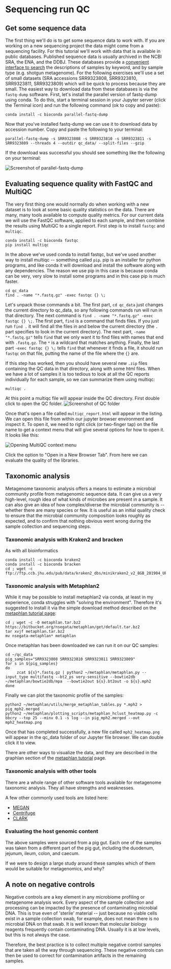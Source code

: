 # Sequencing run QC

## Get some sequence data

The first thing we'll do is to get some sequence data to work with. If you are working on a new sequencing project the data might come from a sequencing facility. For this tutorial we'll work with data that is available in public databases.
Published sequence data is usually archived in the NCBI SRA, the ENA, and the DDBJ.
These databases provide a [convenient interface to search](https://www.ncbi.nlm.nih.gov/) the descriptions of samples by keyword, and by sample type (e.g. shotgun metagenome).
For the following exercises we'll use a set of small datasets (SRA accessions SRR9323808, SRR9323810, SRR9323811, SRR9323809) which will be quick to process because they are small.
The easiest way to download data from these databases is via the `fastq-dump` software.
First, let's install the parallel version of fastq-dump using conda.
To do this, start a terminal session in your Jupyter server (click the Terminal icon) and run the following command (ok to copy and paste):

```
conda install -c bioconda parallel-fastq-dump 
```

Now that you've installed fastq-dump we can use it to download data by accession number. Copy and paste the following to your terminal:

```
parallel-fastq-dump -s SRR9323808 -s SRR9323810 -s SRR9323811 -s SRR9323809 --threads 4 --outdir qc_data/ --split-files --gzip
```

If the download was successful you should see something like the following on your terminal:

![Screenshot of parallel-fastq-dump](img/screenshot_fastq_dump.png)


## Evaluating sequence quality with FastQC and MultiQC

The very first thing one would normally do when working with a new dataset is to look at some basic quality statistics on the data.
There are many, many tools available to compute quality metrics. For our current data we will use the FastQC software, applied to each sample, and then combine the results using MultiQC to a single report. First step is to install `fastqc` and `multiqc`.

```
conda install -c bioconda fastqc
pip install multiqc
```
In the above we've used conda to install fastqc, but we've used another way to install multiqc -- something called `pip`. pip is an installer for python programs, and like conda it will download and install the software along with any dependencies. The reason we use pip in this case is because conda can be very, very slow to install some programs and in this case pip is much faster.

```
cd qc_data
find . -name "*.fastq.gz" -exec fastqc {} \;
```

Let's unpack those commands a bit. The first part, `cd qc_data` just changes the current directory to qc_data, so any following commands run will run in that directory.
The next command is `find . -name "*.fastq.gz" -exec fastqc {} \;`. The first part, `find` is a command that finds files. If you just run `find .` it will find all the files in and below the current directory (the `.` part specifies to look in the current directory). The next part, `-name "*.fastq.gz"` tells `find` that we only want it to find files with names that end with `.fastq.gz`. The `*` is a wildcard that matches anything. Finally, the last part `-exec fastqc {} \;` tells `find` that whenever it finds a file, it should run `fastqc` on that file, putting the name of the file where the `{}` are.

If this step has worked, then you should have several new `.zip` files containing the QC data in that directory, along with some html files. When we have a lot of samples it is too tedious to look at all the QC reports individually for each sample, so we can summarize them using multiqc:

```
multiqc .
```

At this point a multiqc file will appear inside the QC directory. First double click to open the QC folder.
![Screenshot of QC folder](img/qc_folder.png)

Once that's open a file called `multiqc_report.html` will appear in the listing. 
We can open this file from within our jupyter browser environment and inspect it.
To open it, we need to right click (or two-finger tap) on the file name to get a context menu that will give several options for how to open it. It looks like this:

![Opening MultiQC context menu](img/qc_open_in_browser_tab.png)

Click the option to "Open in a New Browser Tab". From here we can evaluate the quality of the libraries.






## Taxonomic analysis

Metagenome taxonomic analysis offers a means to estimate a microbial community profile from metagenomic sequence data.
It can give us a very high-level, rough idea of what kinds of microbes are present in a sample.
It can also give an idea of how complex/diverse the microbial community is -- whether there are many species or few.
It is useful as an initial quality check to ensure that the microbial community composition looks roughly as expected, and to confirm that nothing obvious went wrong during the sample collection and sequencing steps.

### Taxonomic analysis with Kraken2 and bracken

As with all bioinformatics
```
conda install -c bioconda kraken2
conda install -c bioconda bracken
cd ; wget -c ftp://ftp.ccb.jhu.edu/pub/data/kraken2_dbs/minikraken2_v2_8GB_201904_UPDATE.tgz
```

### Taxonomic analysis with Metaphlan2

While it may be possible to install metaphlan2 via conda, at least in my experience, conda struggles with "solving the environment".
Therefore it's suggested to install it via the simple download method described on the [metaphlan tutorial page](https://bitbucket.org/nsegata/metaphlan/wiki/MetaPhlAn_Pipelines_Tutorial):

```
cd ; wget -c -O metaphlan.tar.bz2 https://bitbucket.org/nsegata/metaphlan/get/default.tar.bz2
tar xvjf metaphlan.tar.bz2
mv nsegata-metaphlan* metaphlan
```

Once metaphlan has been downloaded we can run it on our QC samples:

```
cd ~/qc_data
pig_samples="SRR9323808 SRR9323810 SRR9323811 SRR9323809"
for s in ${pig_samples}
do
     zcat ${s}*.fastq.gz | python2 ~/metaphlan/metaphlan.py --input_type multifastq --bt2_ps very-sensitive --bowtie2db ~/metaphlan/bowtie2db/mpa  --bowtie2out ${s}.bt2out -o ${s}.mph2
done
```


Finally we can plot the taxonomic profile of the samples:
```
python2 ~/metaphlan/utils/merge_metaphlan_tables.py *.mph2 > pig_mph2.merged
python2 ~/metaphlan/plotting_scripts/metaphlan_hclust_heatmap.py -c bbcry --top 25 --minv 0.1 -s log --in pig_mph2.merged --out mph2_heatmap.png
```

Once that has completed successfully, a new file called `mph2_heatmap.png` will appear in the qc_data folder of our Jupyter file browser. We can double click it to view.

There are other ways to visualize the data, and they are described in the graphlan section of the [metaphlan tutorial](https://bitbucket.org/nsegata/metaphlan/wiki/MetaPhlAn_Pipelines_Tutorial) page.

### Taxonomic analysis with other tools

There are a whole range of other software tools available for metagenome taxonomic analysis. 
They all have strengths and weaknesses.

A few other commonly used tools are listed here:

* [MEGAN](http://ab.inf.uni-tuebingen.de/software/megan6/)
* [Centrifuge](http://www.ccb.jhu.edu/software/centrifuge/manual.shtml)
* [CLARK](http://clark.cs.ucr.edu/)


### Evaluating the host genomic content

The above samples were sourced from a pig gut. Each one of the samples was taken from a different part of the pig gut, including the duodenum, jejunum, ileum, colon, and caecum.

If we were to design a large study around these samples which of them would be suitable for metagenomics, and why?


## A note on negative controls

Negative controls are a key element in any microbiome profiling or metagenome analysis work.
Every aspect of the sample collection and processing can be impacted by the presence of contaminating microbial DNA.
This is true even of 'sterile' material -- just because no viable cells exist in a sample collection swab, for example, does not mean there is no microbial DNA on that swab.
It is well known that molecular biology reagents frequently contain contaminating DNA.
Usually it is at low levels, but this is not always the case.

Therefore, the best practice is to collect multiple negative control samples that are taken all the way through sequencing.
These negative controls can then be used to correct for contamination artifacts in the remaining samples.

